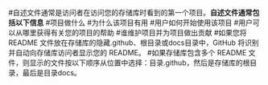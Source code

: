 #自述文件通常是访问者在访问您的存储库时看到的第一个项目。**自述文件通常包括以下信息**
#项目做什么
#为什么该项目有用
#用户如何开始使用该项目
#用户可以从哪里获得有关您的项目的帮助
#谁维护项目并为项目做出贡献
#如果您将 README 文件放在存储库的隐藏.github、根目录或docs目录中，GitHub 将识别并自动向存储库访问者显示您的 README。
#如果存储库包含多个 README 文件，则显示的文件按以下顺序从位置中选择：目录.github，然后是存储库的根目录，最后是目录docs。
